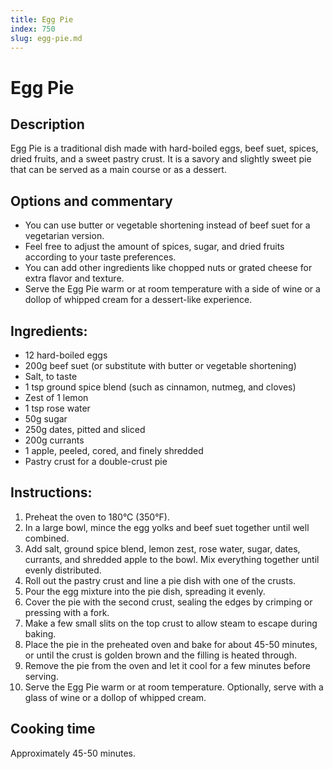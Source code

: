 ```yaml
---
title: Egg Pie
index: 750
slug: egg-pie.md
---
```


# Egg Pie

## Description
Egg Pie is a traditional dish made with hard-boiled eggs, beef suet, spices, dried fruits, and a sweet pastry crust. It is a savory and slightly sweet pie that can be served as a main course or as a dessert.

## Options and commentary
- You can use butter or vegetable shortening instead of beef suet for a vegetarian version.
- Feel free to adjust the amount of spices, sugar, and dried fruits according to your taste preferences.
- You can add other ingredients like chopped nuts or grated cheese for extra flavor and texture.
- Serve the Egg Pie warm or at room temperature with a side of wine or a dollop of whipped cream for a dessert-like experience.

## Ingredients:
- 12 hard-boiled eggs
- 200g beef suet (or substitute with butter or vegetable shortening)
- Salt, to taste
- 1 tsp ground spice blend (such as cinnamon, nutmeg, and cloves)
- Zest of 1 lemon
- 1 tsp rose water
- 50g sugar
- 250g dates, pitted and sliced
- 200g currants
- 1 apple, peeled, cored, and finely shredded
- Pastry crust for a double-crust pie

## Instructions:
1. Preheat the oven to 180°C (350°F).
2. In a large bowl, mince the egg yolks and beef suet together until well combined.
3. Add salt, ground spice blend, lemon zest, rose water, sugar, dates, currants, and shredded apple to the bowl. Mix everything together until evenly distributed.
4. Roll out the pastry crust and line a pie dish with one of the crusts.
5. Pour the egg mixture into the pie dish, spreading it evenly.
6. Cover the pie with the second crust, sealing the edges by crimping or pressing with a fork.
7. Make a few small slits on the top crust to allow steam to escape during baking.
8. Place the pie in the preheated oven and bake for about 45-50 minutes, or until the crust is golden brown and the filling is heated through.
9. Remove the pie from the oven and let it cool for a few minutes before serving.
10. Serve the Egg Pie warm or at room temperature. Optionally, serve with a glass of wine or a dollop of whipped cream.

## Cooking time
Approximately 45-50 minutes.